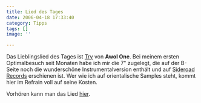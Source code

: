 ```yaml
---
title: Lied des Tages
date: 2006-04-18 17:33:40
category: Tipps
tags: []
image: ''

---
```


Das Lieblingslied des Tages ist [Try](http://www.sideroadrecords.com/awolonetry03.html) von **Awol One**. Bei meinem ersten Optimalbesuch seit Monaten habe ich mir die 7" zugelegt, die auf der B-Seite noch die wunderschöne Instrumentalversion enthält und auf [Sideroad Records](http://www.sideroadrecords.com/) erschienen ist. Wer wie ich auf orientalische Samples steht, kommt hier im Refrain voll auf seine Kosten.  

  

Vorhören kann man das Lied [hier](http://www.sideroadrecords.com/awolonetry03.html).
